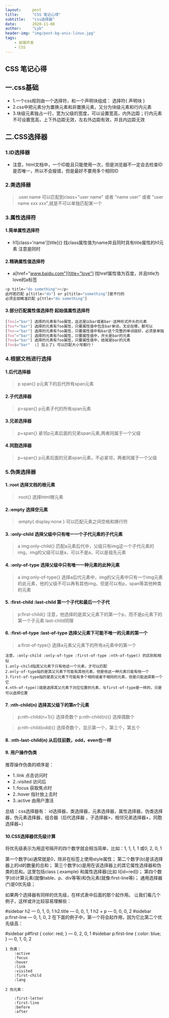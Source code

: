 ```yaml
---
layout:     post
title:      "CSS 笔记心得"
subtitle:   "css选择器"
date:       2020-11-08
author:     "Lyb"
header-img: "img/post-bg-unix-linux.jpg"
tags:
    - 前端开发
    - CSS
---
```


CSS 笔记心得
----
## 一.css基础
+ 1.一个css规则由一个选择符，和一个声明块组成：  选择符{ 声明块 }
+ 2.css中把元素分为置换元素和非置换元素，又分为块级元素和行内元素
+ 3.块级元素独占一行，宽为父级的宽度，可以设置宽高，内外边距；行内元素不可设置宽高，上下外边距无效，左右外边距有效，并且内边距无效

## 二.CSS选择器
### 1.ID选择器
 + 注意，html文档中，一个ID能且只能使用一次，但是浏览器不一定会去检查ID是否唯一，所以不会报错，但是最好不要用多个相同ID
### 2.类选择器
 >.user.name 可以匹配到class="user name" 或者 "name user" 或者 "user name xxx xxx",就是不可以单独匹配某一个 

### 3.属性选择符

#### 1.简单属性选择符
+  h1[class='name'][title]{}  找class属性值为name并且同时具有title属性的h1元素 注意是同时
#### 2.精确属性值选择符
+ a[href="www.baidu.com"][title="love"] 找href属性值为百度，并且title为love的a标签
```js
<p title="do something"></p>
此时若匹配 p[title="do"] or p[title="something"]是不行的
必须全部精准匹配 p[ttle="do something"]
```
#### 3.部分匹配属性值选择符 起始值属性选择符
```css
[foo|="bar"] 选择的元素有foo属性，且还是以bar或者bar-这种形式开头的元素
[foo*="bar"] 选择的元素有foo属性，只要属性值中包含bar单词，无论在哪，都可以
[foo~="bar"] 选择的元素有foo属性，只要属性值中有bar这个完整的单词就好，必须是单独的完整单词
[foo^="bar"] 选择的元素有foo属性，只要属性值中，开头是bar的元素
[foo$="bar"] 选择的元素有foo属性，只要属性值中，结尾是bar的元素
[foo$="bar"  i] 加上了i 可以匹配大小写都行！
```
### 4.根据文档进行选择
#### 1.后代选择器

> p span{} p元素下的后代所有span元素

#### 2.子代选择器
> p>span{} p元素子代的所有span元素

#### 3.兄弟选择器
> p+span{} 紧邻p元素后面的兄弟span元素,两者同属于一个父级
#### 4.同胞选择器
> p~span{} p元素后面的兄弟span元素，不必紧邻，两者同属于一个父级

### 5.伪类选择器

#### 1.:root 选择文档的根元素

> :root{} 选择html根元素

#### 2.:empty 选择空元素

> :empty{ display:none } 可以匹配元素之间空格和换行符

#### 3. :only-child 选择父级中只有唯一一个子代元素的子代元素

>  a img:only-child{} 匹配a元素后代中，父级只有img这一个子代元素的img，img的父级可以是a，可以不是a，可以是祖先元素 

#### 4. :only-of-type 选择父级中只有唯一一种元素的此种元素

> a img:only-of-type{} 选择a后代元素中，img的父元素中只有一个img元素的此元素，他的父级不可以再有其他img，但是可以有p，span等其他种类的元素

#### 5. :first-child :last-child 第一个子代和最后一个子代

> p:first-child{} 注意，他选择的是其父元素下的第一个p，而不是p元素下的第一个子元素 last-child同理

#### 6. :first-of-type :last-of-type 选择父元素下可能不唯一的元素的第一个

>  a:first-of-type{} 选择a元素父元素下的所有a元素中的第一个

````
注意，:only-child :only-of-type :first-of-type :nth-of-type() 的区别和相似
1.only-child指其父元素下只有他这一个元素，才可以匹配
2.only-of-type指的是其父元素下可能有其他元素，但是他这一种元素只能有他一个
3.first-of-type指的是其父元素下可能有多个相同或者不相同的元素，但是只能选择第一个它
4.nth-of-type()就是选择其父元素下对应位置的元素，与first-of-type是一样的，只是可以选择位置
````

#### 7. :nth-child(n) 选择其父级下的第n个元素

> p:nth-child(n+1){} 选择奇数个 p:nth-child(n){} 选择偶数个

> p:nth-child(odd){} 选择奇数个，显示第一个，第三个，第五个

#### 8. :nth-last-child(n) 从后往前数，odd，even也一样



#### 9. 用户操作伪类
推荐操作伪类的顺序是：
+ 1.:link 点击访问时
+ 2.:visited 访问后
+ 1.:focus 获取焦点时
+ 2.:hover 指针放上去时
+ 3.:active 由用户激活




总结：css选择器有： id选择器，类选择器，元素选择器，属性选择器，伪类选择器，伪元素选择器，组合器（后代选择器 ，子选择器>，相邻兄弟选择器+，同胞选择器~）


#### 10.CSS选择器优先级计算

将优先级表示为用逗号隔开的四个数字就会相当简单，比如：1, 1, 1, 1 或0, 2, 0, 1

第一个数字(a)通常就是0，除非在标签上使用style属性；
第二个数字(b)是该选择器上的id的数量的总和；
第三个数字(c)是用在该选择器上的其它属性选择器和伪类的总和。这里包括class (.example) 和属性选择器(比如 li[id=red])；
第四个数字(d)计算元素(就像table、p、div等等)和伪元素(就像:first-line等)；
通用选择器(*)是0优先级；

如果两个选择器有同样的优先级，在样式表中后面的那个起作用。
让我们看几个例子，这样或许比较容易理解些：

#sidebar h2 — 0, 1, 0, 1
h2.title — 0, 0, 1, 1
h2 + p — 0, 0, 0, 2
#sidebar p:first-line — 0, 1, 0, 2
在下面的例子中，第一个将会起作用，因为它比第二个优先级高：

#sidebar p#first { color: red; } — 0, 2, 0, 1
#sidebar p:first-line { color: blue; } — 0, 1, 0, 2

````
1 伪类：
    :active
    :focus
    :hover
    :link
    :visited
    :first-child
    :lang

2 伪元素：

    :first-letter
    :first-line
    :before
    :after
````